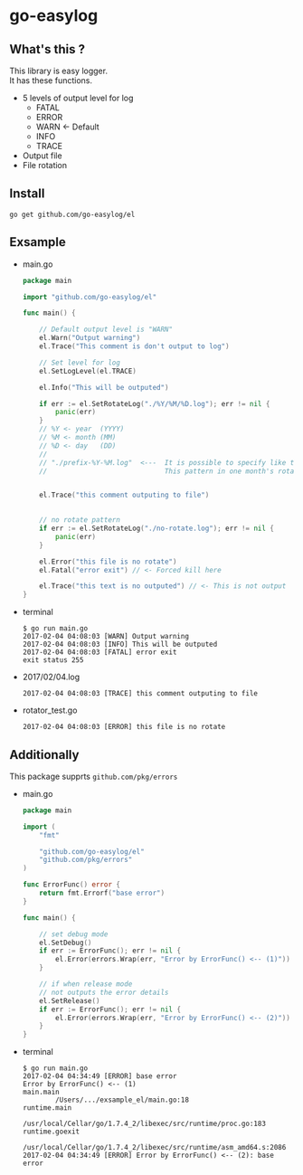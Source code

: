 # go-easylog

## What's this ?

This library is easy logger.  
It has these functions.

* 5 levels of output level for log
    * FATAL
    * ERROR
    * WARN <- Default
    * INFO
    * TRACE
* Output file
* File rotation

## Install
```
go get github.com/go-easylog/el
```

## Exsample

* main.go
	```go
	package main

	import "github.com/go-easylog/el"

	func main() {

		// Default output level is "WARN"
		el.Warn("Output warning")
		el.Trace("This comment is don't output to log")

		// Set level for log
		el.SetLogLevel(el.TRACE)

		el.Info("This will be outputed")

		if err := el.SetRotateLog("./%Y/%M/%D.log"); err != nil {
			panic(err)
		}
		// %Y <- year  (YYYY)
		// %M <- month (MM)
		// %D <- day   (DD)
		//
		// "./prefix-%Y-%M.log"  <---  It is possible to specify like this
		//                             This pattern in one month's rotation


		el.Trace("this comment outputing to file")

		
		// no rotate pattern
		if err := el.SetRotateLog("./no-rotate.log"); err != nil {
			panic(err)
		}

		el.Error("this file is no rotate")
		el.Fatal("error exit") // <- Forced kill here

		el.Trace("this text is no outputed") // <- This is not output
	}
	```

* terminal
	```
	$ go run main.go
	2017-02-04 04:08:03 [WARN] Output warning
	2017-02-04 04:08:03 [INFO] This will be outputed
	2017-02-04 04:08:03 [FATAL] error exit
	exit status 255
	```

* 2017/02/04.log
	```
	2017-02-04 04:08:03 [TRACE] this comment outputing to file
	```

* rotator_test.go
	```
	2017-02-04 04:08:03 [ERROR] this file is no rotate
	```


## Additionally

This package supprts `github.com/pkg/errors`

* main.go
	```go
	package main

	import (
		"fmt"

		"github.com/go-easylog/el"
		"github.com/pkg/errors"
	)

	func ErrorFunc() error {
		return fmt.Errorf("base error")
	}

	func main() {

		// set debug mode
		el.SetDebug()
		if err := ErrorFunc(); err != nil {
			el.Error(errors.Wrap(err, "Error by ErrorFunc() <-- (1)"))
		}

		// if when release mode
		// not outputs the error details 
		el.SetRelease()
		if err := ErrorFunc(); err != nil {
			el.Error(errors.Wrap(err, "Error by ErrorFunc() <-- (2)"))
		}
	}
	```

* terminal
	```
	$ go run main.go
	2017-02-04 04:34:49 [ERROR] base error
	Error by ErrorFunc() <-- (1)
	main.main
			/Users/.../exsample_el/main.go:18
	runtime.main
			/usr/local/Cellar/go/1.7.4_2/libexec/src/runtime/proc.go:183
	runtime.goexit
			/usr/local/Cellar/go/1.7.4_2/libexec/src/runtime/asm_amd64.s:2086
	2017-02-04 04:34:49 [ERROR] Error by ErrorFunc() <-- (2): base error
	```
